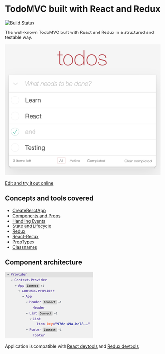 # TodoMVC built with React and Redux

[![Build Status](https://travis-ci.com/blacksonic/todomvc-react.svg?branch=master)](https://travis-ci.com/blacksonic/todomvc-react)

The well-known TodoMVC built with React and Redux in a structured and testable way.

![TodoMVC React](./images/screenshot.png "TodoMVC React")

[Edit and try it out online](https://codesandbox.io/s/github/blacksonic/todoapp-react)

## Concepts and tools covered

- [CreateReactApp](https://github.com/facebook/create-react-app)
- [Components and Props](https://reactjs.org/docs/components-and-props.html)
- [Handling Events](https://reactjs.org/docs/handling-events.html)
- [State and Lifecycle](https://reactjs.org/docs/state-and-lifecycle.html)
- [Redux](https://redux.js.org/introduction/getting-started)
- [React-Redux](https://redux.js.org/basics/usage-with-react)
- [PropTypes](https://github.com/facebook/prop-types)
- [Classnames](https://github.com/JedWatson/classnames)

## Component architecture

![Architecture](./images/architecture.png)

Application is compatible with [React devtools](https://chrome.google.com/webstore/detail/react-developer-tools/fmkadmapgofadopljbjfkapdkoienihi?hl=en) 
and [Redux devtools](https://chrome.google.com/webstore/detail/redux-devtools/lmhkpmbekcpmknklioeibfkpmmfibljd?hl=en)
